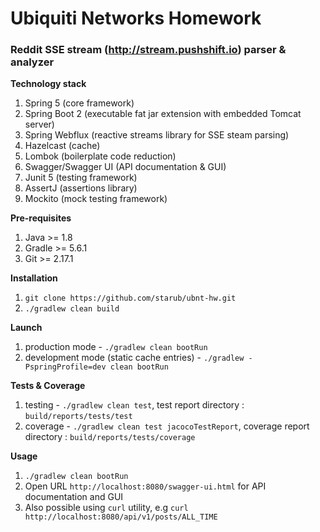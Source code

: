 # Ubiquiti Networks Homework

### Reddit SSE stream (http://stream.pushshift.io) parser & analyzer

**Technology stack**

1. Spring 5 (core framework)
2. Spring Boot 2 (executable fat jar extension with embedded Tomcat server)
3. Spring Webflux (reactive streams library for SSE steam parsing)
4. Hazelcast (cache)
4. Lombok (boilerplate code reduction)
5. Swagger/Swagger UI (API documentation & GUI)
6. Junit 5 (testing framework)
7. AssertJ (assertions library)
8. Mockito (mock testing framework)

**Pre-requisites**

1. Java >= 1.8 
2. Gradle >= 5.6.1
3. Git >= 2.17.1

**Installation**

1. `git clone https://github.com/starub/ubnt-hw.git`
2. `./gradlew clean build`

**Launch**

1. production mode - `./gradlew clean bootRun`
2. development mode (static cache entries) - `./gradlew -PspringProfile=dev clean bootRun`

**Tests & Coverage**

1. testing - `./gradlew clean test`, test report directory : `build/reports/tests/test`
2. coverage - `./gradlew clean test jacocoTestReport`, coverage report directory : `build/reports/tests/coverage`

**Usage**

1. `./gradlew clean bootRun`
2. Open URL `http://localhost:8080/swagger-ui.html` for API documentation and GUI
3. Also possible using `curl` utility, e.g `curl http://localhost:8080/api/v1/posts/ALL_TIME`
